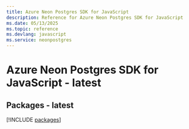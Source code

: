 ```yaml
---
title: Azure Neon Postgres SDK for JavaScript
description: Reference for Azure Neon Postgres SDK for JavaScript
ms.date: 05/13/2025
ms.topic: reference
ms.devlang: javascript
ms.service: neonpostgres
---
```

# Azure Neon Postgres SDK for JavaScript - latest
## Packages - latest
[!INCLUDE [packages](neon-postgres-index.md)]